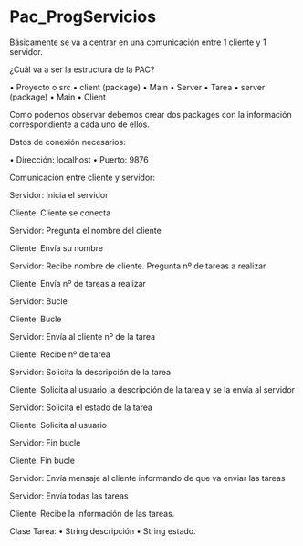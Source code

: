 # Pac_ProgServicios


Básicamente se va a centrar en una comunicación entre 1 cliente y 1 servidor.

¿Cuál va a ser la estructura de la PAC?

• Proyecto
    o src
        ▪ client (package)
            • Main
            • Server
            • Tarea
        ▪ server (package)
            • Main
            • Client

Como podemos observar debemos crear dos packages con la información correspondiente a cada uno de ellos.

Datos de conexión necesarios:

• Dirección: localhost
• Puerto: 9876

Comunicación entre cliente y servidor:

Servidor:
Inicia el servidor

Cliente:
Cliente se conecta

Servidor:
Pregunta el nombre del cliente

Cliente:
Envía su nombre

Servidor:
Recibe nombre de cliente.
Pregunta nº de tareas a realizar

Cliente:
Envía nº de tareas a realizar

Servidor:
Bucle

Cliente:
Bucle

Servidor:
Envía al cliente nº de la tarea

Cliente:
Recibe nº de tarea

Servidor:
Solicita la descripción de la tarea

Cliente:
Solicita al usuario la descripción de la tarea y se la envía al servidor

Servidor:
Solicita el estado de la tarea

Cliente:
Solicita al usuario

Servidor:
Fin bucle

Cliente:
Fin bucle

Servidor:
Envía mensaje al cliente informando de que va enviar las tareas

Servidor:
Envía todas las tareas

Cliente:
Recibe la información de las tareas.

Clase Tarea:
• String descripción
• String estado.